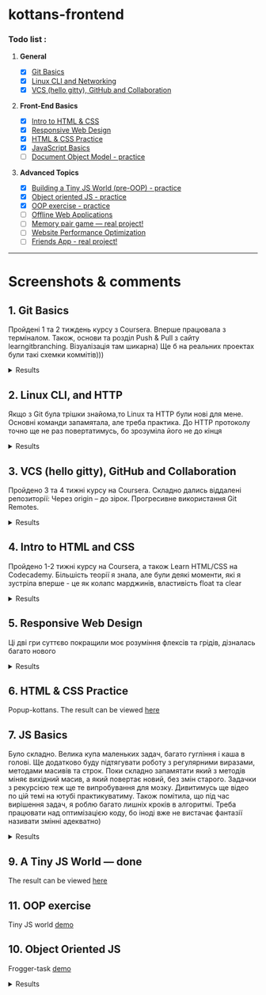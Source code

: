 # kottans-frontend
### Todo list :

 1. **General**
    - [x] [Git Basics](#0-git-basics)
    - [x] [Linux CLI and Networking](#1-linux-cli-and-networking)
    - [x] [VCS (hello gitty), GitHub and Collaboration](#2-vcs-hello-gitty-github-and-collaboration)
  
 2. **Front-End Basics**

    - [x] [Intro to HTML & CSS](#3-intro-to-html-and-css)
    - [x] [Responsive Web Design](#5-responsive-web-design)
    - [X] [HTML & CSS Practice](#6-html-css-practice)
    - [X] [JavaScript Basics](#7-javascript-basics)
    - [ ] [Document Object Model - practice](#8-document-object-model-practice)
  
 3. **Advanced Topics**

    - [x] [Building a Tiny JS World (pre-OOP) - practice](#9-building-a-tiny-js-world-pre-oop-practice)
    - [x] [Object oriented JS - practice](#10-object-oriented-js-practice)
    - [x] [OOP exercise - practice](#11-oop-exercise-practice)
    - [ ] [Offline Web Applications](#12-offline-web-applications)
    - [ ] [Memory pair game — real project!](#13-memory-pair-game-real-project)
    - [ ] [Website Performance Optimization](#14-website-performance-optimization)
    - [ ] [Friends App - real project!](#15-friends-app-real-project)
___
# Screenshots & comments

## 1. Git Basics
<p>Пройдені 1 та 2 тиждень курсу з Coursera. Вперше працювала з терміналом. Також, основи та розділ Push & Pull з сайту learngitbranching. Візуалізація там шикарна) Ще б на реальних проектах були такі схемки коммітів)))</p>
<details><summary>Results</summary>
<img src="https://raw.github.com/Yuliiadd/kottans-frontend/main/task_git_basics/Coursera_w1.png" alt="Introduction to Version Control screenshot 1" title="Introduction to Version Control">
<img src="https://raw.github.com/Yuliiadd/kottans-frontend/main/task_git_basics/Coursera_w2.png" alt="Introduction to Version Control screenshot 1" title="Introduction to Version Control">
<img src="https://raw.github.com/Yuliiadd/kottans-frontend/main/task_git_basics/learngitbranching_1.png" alt="Git and GitHub Introduction screenshot" title="Git & GitHub Introduction">
<img src="https://raw.github.com/Yuliiadd/kottans-frontend/main/task_git_basics/learngitbranching_2.png" alt="Git & GitHub Push and Pull screenshot" title="Git & GitHub Push and Pull">
</details>

## 2. Linux CLI, and HTTP
<p>Якщо з Git була трішки знайома,то Linux та HTTP були нові для мене. Основні команди запамятала, але треба практика. До HTTP протоколу точно ще не раз повертатимусь, бо зрозуміла його не до кінця</p>
<details><summary>Results</summary>
<img src="https://raw.github.com/Yuliiadd/kottans-frontend/main/task_linux_cli/Linux_Quiz1.png" alt="Quiz1" title="Quiz1 is completed">
<img src="https://raw.github.com/Yuliiadd/kottans-frontend/main/task_linux_cli/Linux_Quiz2.png" alt="Quiz2" title="Quiz2 is completed">
<img src="https://raw.github.com/Yuliiadd/kottans-frontend/main/task_linux_cli/Linux_Quiz3.png" alt="Quiz3" title="Quiz3 is completed">
<img src="https://raw.github.com/Yuliiadd/kottans-frontend/main/task_linux_cli/Linux_Quiz4.png" alt="Quiz4" title="Quiz4 is completed">
</details>

## 3. VCS (hello gitty), GitHub and Collaboration
<p>Пройдено 3 та 4 тижні курсу на Coursera. Складно дались віддалені репозиторії: Через origin – до зірок. Прогресивне використання Git Remotes.</p>
<details><summary>Results</summary>
<img src="https://raw.github.com/Yuliiadd/kottans-frontend/main/task_git_collaboration/Coursera_w3.png" alt="Coursera_w3" title="Coursera_w3 is completed">
<img src="https://raw.github.com/Yuliiadd/kottans-frontend/main/task_git_collaboration/Coursera_w4.png" alt="Coursera_w4" title="Coursera_w4 is completed">
<img src="https://raw.github.com/Yuliiadd/kottans-frontend/main/task_git_collaboration/Git_Remotes.png" alt="Git_Remotes" title="Advanced Git Remotes is completed">
</details>

## 4. Intro to HTML and CSS
<p>Пройдено 1-2 тижні курсу на Coursera, а також Learn HTML/CSS на Сodecademy. Більшість теорії я знала, але були деякі моменти, які я зустріла вперше - це як колапс марджинів, властивість float та clear</p>
<details><summary>Results</summary>
<img src="https://raw.github.com/Yuliiadd/kottans-frontend/main/task_html_css_intro/html-css-w1.png" alt="Coursera_w1" title="Coursera_w1 is completed">
<img src="https://raw.github.com/Yuliiadd/kottans-frontend/main/task_html_css_intro/html-css-w2.png" alt="Coursera_w2" title="Coursera_w2 is completed">
<img src="https://raw.github.com/Yuliiadd/kottans-frontend/main/task_html_css_intro/codeacademy-html-css.png" alt="Сodecademy courses" title="Сodecademy HTML/CSS courses is completed">
</details>

## 5. Responsive Web Design
<p>Ці дві гри суттєво покращили моє розуміння флексів та грідів, дізналась багато нового</p>
<details><summary>Results</summary>
<img src="https://raw.github.com/Yuliiadd/kottans-frontend/main/task_responsive_web_design/Flex.png" alt="Flexbox Froggy" title="Flexbox Froggy game is completed">
<img src="https://raw.github.com/Yuliiadd/kottans-frontend/main/task_responsive_web_design/Grid.png" alt="GRID GARDEN" title="GRID GARDEN game is completed">
</details>

## 6. HTML & CSS Practice
Popup-kottans. The result can be viewed [here](https://yuliiadd.github.io/Popup-kottans/ "Result on Pages")

## 7. JS Basics
<p>Було складно. Велика купа маленьких задач, багато гугління і каша в голові. Ще додатково буду підтягувати роботу з регулярними виразами, методами масивів та строк. Поки складно запамятати який з методів міняє вихідний масив, а який повертає новий, без змін старого. Задачки з рекурсією теж ще те випробування для мозку. Дивитимусь ще відео по цій темі на ютубі практикуватиму.
Також помітила, що під час вирішення задач, я роблю багато лишніх кроків в алгоритмі. Треба працювати над оптимізацією коду, бо іноді вже не вистачає фантазії називати змінні адекватно)</p>
<details><summary>Results</summary>
<img src="https://raw.github.com/Yuliiadd/kottans-frontend/main/task_js_basics/intro-js.png" alt="Coursera w4 - done" title="Introduction to JS is completed">
<img src="https://raw.github.com/Yuliiadd/kottans-frontend/main/task_js_basics/data-structures.png" alt="data structures" title="Data structures is completed">
<img src="https://raw.github.com/Yuliiadd/kottans-frontend/main/task_js_basics/algorithm-scripting.png" alt="algorithm-scripting" title="Algorithm scripting is completed">
<img src="https://raw.github.com/Yuliiadd/kottans-frontend/main/task_js_basics/basic-js.png" alt="basic js task" title="Basic js is completed">
<img src="https://raw.github.com/Yuliiadd/kottans-frontend/main/task_js_basics/es6.png" alt="ES6" title="ES6 task is completed">
<img src="https://raw.github.com/Yuliiadd/kottans-frontend/main/task_js_basics/functional-programming.png" alt="functional-programming" title="Functional programming task is completed">
<img src="https://raw.github.com/Yuliiadd/kottans-frontend/main/task_js_basics/intermediate-algorithm.png" alt="intermediate-algorithm" title="Intermediate-algorithm task is completed">
</details>

## 9. A Tiny JS World — done
The result can be viewed [here](https://yuliiadd.github.io/a-tiny-JS-world/ "Result on Pages")

## 11. OOP exercise
Tiny JS world [demo](https://yuliiadd.github.io/a-tiny-JS-world/ "Result on Pages")

## 10. Object Oriented JS
Frogger-task [demo](https://yuliiadd.github.io/frontend-nanodegree-arcade-game/ "Result on Pages")
<details><summary>Results</summary>
<img src="https://raw.github.com/Yuliiadd/kottans-frontend/main/task_js_oop/codewars.png" alt="Codewars 7 kyu - done" title="Codewars"
</details>




 






